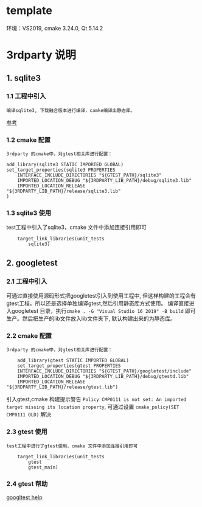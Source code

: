 # template
环境：VS2019, cmake 3.24.0, Qt 5.14.2 

# 3rdparty 说明
## 1. sqlite3
### 1.1 工程中引入
    编译sqlite3, 下载融合版本进行编译，camke编译出静态库。
    
[参考](https://www.cnblogs.com/nuoforever/p/14846453.html#:~:text=SQLITE_ENABLE_FTS3%203%29.C%2FC%2B%2B-%3E%E4%BB%A3%E7%A0%81%E7%94%9F%E6%88%90-%3E%E8%BF%90%E8%A1%8C%E5%BA%93%3A%E5%A4%9A%E7%BA%BF%E7%A8%8B%2FMDd%204%29.%E9%93%BE%E6%8E%A5%E5%99%A8-%3E%E8%BE%93%E5%85%A5-%3E%E6%A8%A1%E5%9D%97%E5%AE%9A%E4%B9%89%E6%96%87%E4%BB%B6%3Asqlite3.def,5%29.%E9%93%BE%E6%8E%A5%E5%99%A8-%3E%E9%AB%98%E7%BA%A7-%3E%E5%AF%BC%E5%85%A5%E5%BA%93%EF%BC%9A%24%20%28OutDir%29%24%20%28ProjectName%29.lib%206%29.%E6%89%93%E5%BC%80def%E6%96%87%E4%BB%B6%EF%BC%8C%E5%A2%9E%E5%8A%A0sqlite3_unlock_notify)

### 1.2 cmake 配置
    3rdparty 的cmake中，对gtest相关库进行配置：
```
add_library(sqlite3 STATIC IMPORTED GLOBAL)
set_target_properties(sqlite3 PROPERTIES
    INTERFACE_INCLUDE_DIRECTORIES "${GTEST_PATH}/sqlite3" 
    IMPORTED_LOCATION_DEBUG "${3RDPARTY_LIB_PATH}/debug/sqlite3.lib"
    IMPORTED_LOCATION_RELEASE "${3RDPARTY_LIB_PATH}/release/sqlite3.lib"
)

```
### 1.3 sqlite3 使用
   test工程中引入了sqlite3，cmake 文件中添加连接引用即可

```
    target_link_libraries(unit_tests
        sqlite3)
```

## 2. googletest
### 2.1 工程中引入
   可通过直接使用源码形式把googletest引入到使用工程中, 但这样构建的工程会有gtest工程。所以还是选择单独编译gtest,然后引用静态库方式使用。
编译直接进入googletest 目录，执行`cmake . -G "Visual Studio 16 2019" -B build` 即可生产。然后把生产的lib文件放入lib文件夹下, 默认构建出来的为静态库。

### 2.2 cmake 配置
    3rdparty 的cmake中，对gtest相关库进行配置：
```
    add_library(gtest STATIC IMPORTED GLOBAL)
    set_target_properties(gtest PROPERTIES
    INTERFACE_INCLUDE_DIRECTORIES "${GTEST_PATH}/googletest/include" 
    IMPORTED_LOCATION_DEBUG "${3RDPARTY_LIB_PATH}/debug/gtestd.lib"
    IMPORTED_LOCATION_RELEASE "${3RDPARTY_LIB_PATH}/release/gtest.lib")

```
   引入gtest,cmake 构建提示警告 `Policy CMP0111 is not set: An imported target missing its location property`,
   可通过设置 `cmake_policy(SET CMP0111 OLD)` 解决
### 2.3 gtest 使用
    test工程中进行了gtest使用，cmake 文件中添加连接引用即可

```
    target_link_libraries(unit_tests
        gtest 
        gtest_main)
```

### 2.4 gtest 帮助
[googltest help](https://google.github.io/googletest/primer.html)

